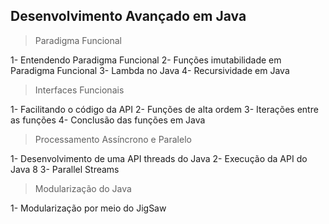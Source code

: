 ## Desenvolvimento Avançado em Java

> Paradigma Funcional
>
1- Entendendo Paradigma Funcional
2- Funções imutabilidade em Paradigma Funcional
3- Lambda no Java
4- Recursividade em Java

> Interfaces Funcionais

1- Facilitando o código da API
2- Funções de alta ordem
3- Iterações entre as funções
4- Conclusão das funções em Java

> Processamento Assíncrono e Paralelo 

1- Desenvolvimento de uma API threads do Java
2- Execução da API do Java 8 
3- Parallel Streams

> Modularização do Java

1- Modularização por meio do JigSaw


